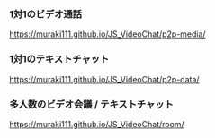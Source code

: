 ### 1対1のビデオ通話
https://muraki111.github.io/JS_VideoChat/p2p-media/

### 1対1のテキストチャット
https://muraki111.github.io/JS_VideoChat/p2p-data/

### 多人数のビデオ会議 / テキストチャット
https://muraki111.github.io/JS_VideoChat/room/
